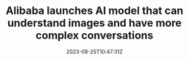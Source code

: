 ---
external: true
url: https://www.cnbc.com/2023/08/25/alibaba-new-ai-model-can-understand-images-more-complex-conversations.html
title: Alibaba launches AI model that can understand images and have more complex conversations
description: Alibaba launched on Friday two new artificial intelligence models — Qwen-VL and Qwen-VL-Chat — the company says can understand images and carry out more complex conversations.
date: 2023-08-25T10:47:31Z
icon: https://www.google.com/s2/favicons?domain=cnbc.com&sz=32
source: CNBC
---